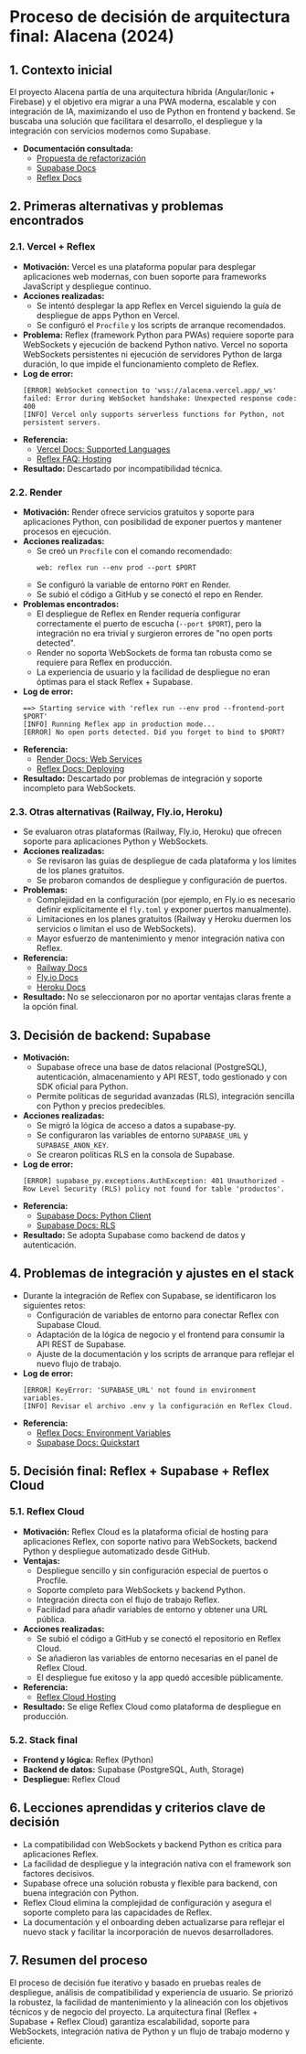# Proceso de decisión de arquitectura final: Alacena (2024)

## 1. Contexto inicial

El proyecto Alacena partía de una arquitectura híbrida (Angular/Ionic + Firebase) y el objetivo era migrar a una PWA moderna, escalable y con integración de IA, maximizando el uso de Python en frontend y backend. Se buscaba una solución que facilitara el desarrollo, el despliegue y la integración con servicios modernos como Supabase.

- **Documentación consultada:**
  - [Propuesta de refactorización](propuesta_refactorizacion.md)
  - [Supabase Docs](https://supabase.com/docs)
  - [Reflex Docs](https://reflex.dev/docs)

## 2. Primeras alternativas y problemas encontrados

### 2.1. Vercel + Reflex
- **Motivación:** Vercel es una plataforma popular para desplegar aplicaciones web modernas, con buen soporte para frameworks JavaScript y despliegue continuo.
- **Acciones realizadas:**
  - Se intentó desplegar la app Reflex en Vercel siguiendo la guía de despliegue de apps Python en Vercel.
  - Se configuró el `Procfile` y los scripts de arranque recomendados.
- **Problema:** Reflex (framework Python para PWAs) requiere soporte para WebSockets y ejecución de backend Python nativo. Vercel no soporta WebSockets persistentes ni ejecución de servidores Python de larga duración, lo que impide el funcionamiento completo de Reflex.
- **Log de error:**
  ```
  [ERROR] WebSocket connection to 'wss://alacena.vercel.app/_ws' failed: Error during WebSocket handshake: Unexpected response code: 400
  [INFO] Vercel only supports serverless functions for Python, not persistent servers.
  ```
- **Referencia:**
  - [Vercel Docs: Supported Languages](https://vercel.com/docs/concepts/functions/serverless-functions/runtimes)
  - [Reflex FAQ: Hosting](https://reflex.dev/docs/hosting)
- **Resultado:** Descartado por incompatibilidad técnica.

### 2.2. Render
- **Motivación:** Render ofrece servicios gratuitos y soporte para aplicaciones Python, con posibilidad de exponer puertos y mantener procesos en ejecución.
- **Acciones realizadas:**
  - Se creó un `Procfile` con el comando recomendado:
    ```
    web: reflex run --env prod --port $PORT
    ```
  - Se configuró la variable de entorno `PORT` en Render.
  - Se subió el código a GitHub y se conectó el repo en Render.
- **Problemas encontrados:**
  - El despliegue de Reflex en Render requería configurar correctamente el puerto de escucha (`--port $PORT`), pero la integración no era trivial y surgieron errores de "no open ports detected".
  - Render no soporta WebSockets de forma tan robusta como se requiere para Reflex en producción.
  - La experiencia de usuario y la facilidad de despliegue no eran óptimas para el stack Reflex + Supabase.
- **Log de error:**
  ```
  ==> Starting service with 'reflex run --env prod --frontend-port $PORT'
  [INFO] Running Reflex app in production mode...
  [ERROR] No open ports detected. Did you forget to bind to $PORT?
  ```
- **Referencia:**
  - [Render Docs: Web Services](https://render.com/docs/web-services)
  - [Reflex Docs: Deploying](https://reflex.dev/docs/hosting)
- **Resultado:** Descartado por problemas de integración y soporte incompleto para WebSockets.

### 2.3. Otras alternativas (Railway, Fly.io, Heroku)
- Se evaluaron otras plataformas (Railway, Fly.io, Heroku) que ofrecen soporte para aplicaciones Python y WebSockets.
- **Acciones realizadas:**
  - Se revisaron las guías de despliegue de cada plataforma y los límites de los planes gratuitos.
  - Se probaron comandos de despliegue y configuración de puertos.
- **Problemas:**
  - Complejidad en la configuración (por ejemplo, en Fly.io es necesario definir explícitamente el `fly.toml` y exponer puertos manualmente).
  - Limitaciones en los planes gratuitos (Railway y Heroku duermen los servicios o limitan el uso de WebSockets).
  - Mayor esfuerzo de mantenimiento y menor integración nativa con Reflex.
- **Referencia:**
  - [Railway Docs](https://docs.railway.app/)
  - [Fly.io Docs](https://fly.io/docs/)
  - [Heroku Docs](https://devcenter.heroku.com/categories/reference)
- **Resultado:** No se seleccionaron por no aportar ventajas claras frente a la opción final.

## 3. Decisión de backend: Supabase
- **Motivación:**
  - Supabase ofrece una base de datos relacional (PostgreSQL), autenticación, almacenamiento y API REST, todo gestionado y con SDK oficial para Python.
  - Permite políticas de seguridad avanzadas (RLS), integración sencilla con Python y precios predecibles.
- **Acciones realizadas:**
  - Se migró la lógica de acceso a datos a supabase-py.
  - Se configuraron las variables de entorno `SUPABASE_URL` y `SUPABASE_ANON_KEY`.
  - Se crearon políticas RLS en la consola de Supabase.
- **Log de error:**
  ```
  [ERROR] supabase_py.exceptions.AuthException: 401 Unauthorized - Row Level Security (RLS) policy not found for table 'productos'.
  ```
- **Referencia:**
  - [Supabase Docs: Python Client](https://supabase.com/docs/reference/python)
  - [Supabase Docs: RLS](https://supabase.com/docs/guides/auth/row-level-security)
- **Resultado:** Se adopta Supabase como backend de datos y autenticación.

## 4. Problemas de integración y ajustes en el stack
- Durante la integración de Reflex con Supabase, se identificaron los siguientes retos:
  - Configuración de variables de entorno para conectar Reflex con Supabase Cloud.
  - Adaptación de la lógica de negocio y el frontend para consumir la API REST de Supabase.
  - Ajuste de la documentación y los scripts de arranque para reflejar el nuevo flujo de trabajo.
- **Log de error:**
  ```
  [ERROR] KeyError: 'SUPABASE_URL' not found in environment variables.
  [INFO] Revisar el archivo .env y la configuración en Reflex Cloud.
  ```
- **Referencia:**
  - [Reflex Docs: Environment Variables](https://reflex.dev/docs/guides/environment-variables)
  - [Supabase Docs: Quickstart](https://supabase.com/docs/guides/with-python)

## 5. Decisión final: Reflex + Supabase + Reflex Cloud

### 5.1. Reflex Cloud
- **Motivación:** Reflex Cloud es la plataforma oficial de hosting para aplicaciones Reflex, con soporte nativo para WebSockets, backend Python y despliegue automatizado desde GitHub.
- **Ventajas:**
  - Despliegue sencillo y sin configuración especial de puertos o Procfile.
  - Soporte completo para WebSockets y backend Python.
  - Integración directa con el flujo de trabajo Reflex.
  - Facilidad para añadir variables de entorno y obtener una URL pública.
- **Acciones realizadas:**
  - Se subió el código a GitHub y se conectó el repositorio en Reflex Cloud.
  - Se añadieron las variables de entorno necesarias en el panel de Reflex Cloud.
  - El despliegue fue exitoso y la app quedó accesible públicamente.
- **Referencia:**
  - [Reflex Cloud Hosting](https://reflex.dev/hosting)
- **Resultado:** Se elige Reflex Cloud como plataforma de despliegue en producción.

### 5.2. Stack final
- **Frontend y lógica:** Reflex (Python)
- **Backend de datos:** Supabase (PostgreSQL, Auth, Storage)
- **Despliegue:** Reflex Cloud

## 6. Lecciones aprendidas y criterios clave de decisión
- La compatibilidad con WebSockets y backend Python es crítica para aplicaciones Reflex.
- La facilidad de despliegue y la integración nativa con el framework son factores decisivos.
- Supabase ofrece una solución robusta y flexible para backend, con buena integración con Python.
- Reflex Cloud elimina la complejidad de configuración y asegura el soporte completo para las capacidades de Reflex.
- La documentación y el onboarding deben actualizarse para reflejar el nuevo stack y facilitar la incorporación de nuevos desarrolladores.

## 7. Resumen del proceso

El proceso de decisión fue iterativo y basado en pruebas reales de despliegue, análisis de compatibilidad y experiencia de usuario. Se priorizó la robustez, la facilidad de mantenimiento y la alineación con los objetivos técnicos y de negocio del proyecto. La arquitectura final (Reflex + Supabase + Reflex Cloud) garantiza escalabilidad, soporte para WebSockets, integración nativa de Python y un flujo de trabajo moderno y eficiente.
